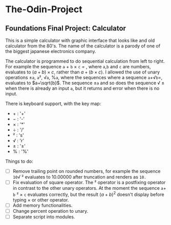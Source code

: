 # The-Odin-Project

## Foundations Final Project: Calculator

This is a simple calculator with graphic interface that looks like and old calculator from the 80's. The name of the calculator is a parody of one of the biggest japanese electronics company.

The calculator is programmed to do sequential calculation from left to right. For example the sequence `a` &plus; `b` &times; `c` &equals; , where `a`,`b` and `c` are numbers, evaluates to $(a+b)\times c$, rather than $a+(b\times c)$. I allowed the use of unary operations &plusmn;`a`, `a`&sup2;, &radic;`a`, &percnt;`a`, where the sequences where a sequence `a`&plus;&radic;`b`&equals;, evaluates to $a+\sqrt{b}$. The sequence &plusmn;`a` and so does the sequence &radic; &plusmn; when there is already an input `a`, but it returns and error when there is no input.

There is keyboard support, with the key map:

* &plus; : '+'
* &minus; : '-'
* &times; : '*'
* &divide; : '/'
* &sup2; : 's'
* &radic; : 'r'
* &plusmn; : '±'
* &percnt; : '%'

Things to do:

* [ ] Remove trailing point on rounded numbers, for example the sequence `10`&radic; &sup2; evaluates to $10.00000$ after truncation and renders as `10.`
* [ ] Fix evaluation of square operator. The &sup2; operator is a postfixing operator in contrast to the other unary operators. At the moment the sequence `a`&plus; `b` &sup2; &times; `c` evaluates correctly, but the result $(a+b)^2$ doesn't display before typing &times; or other operator.
* [ ] Add memory functionalities.
* [ ] Change percent operation to unary.
* [ ] Separate script into modules.
